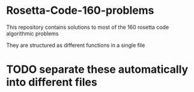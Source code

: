 # Rosetta-Code-160-problems

This repository contains solutions to most of the 160 rosetta code algorithmic problems

They are structured as different functions in a single file

# TODO separate these automatically into different files
